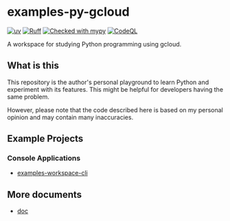 # examples-py-gcloud

[![uv](https://img.shields.io/endpoint?url=https://raw.githubusercontent.com/astral-sh/uv/main/assets/badge/v0.json)](https://github.com/astral-sh/uv)
[![Ruff](https://img.shields.io/endpoint?url=https://raw.githubusercontent.com/astral-sh/ruff/main/assets/badge/v2.json)](https://github.com/astral-sh/ruff)
[![Checked with mypy](https://www.mypy-lang.org/static/mypy_badge.svg)](https://mypy-lang.org/)
[![CodeQL](https://github.com/suzu-devworks/examples-py-gcloud/actions/workflows/github-code-scanning/codeql/badge.svg)](https://github.com/suzu-devworks/examples-py-gcloud/actions/workflows/github-code-scanning/codeql)

A workspace for studying Python programming using gcloud.

## What is this

This repository is the author's personal playground to learn Python and experiment with its features.
This might be helpful for developers having the same problem.

However, please note that the code described here is based on my personal opinion and may contain many inaccuracies.

## Example Projects

### Console Applications

- [examples-workspace-cli](./packages/examples-workspace-cli/README.md)

## More documents

- [doc](./docs/README.md)

